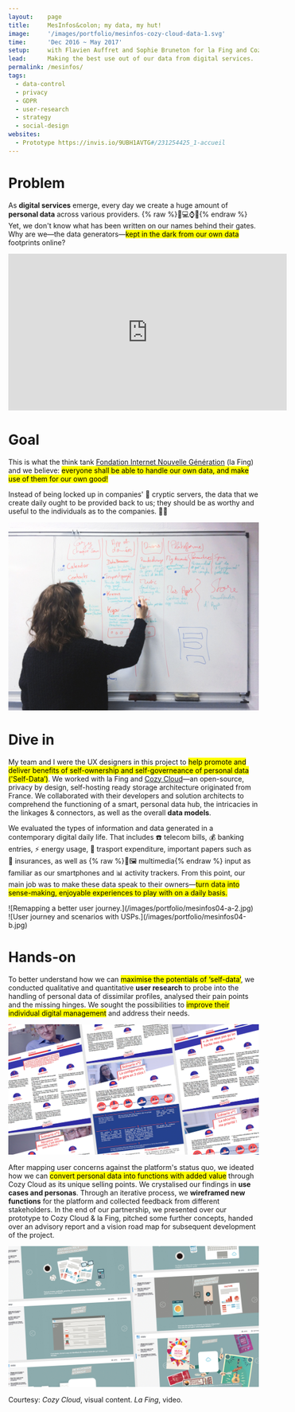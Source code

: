```yaml
---
layout:    page
title:     MesInfos&colon; my data, my hut!
image:     '/images/portfolio/mesinfos-cozy-cloud-data-1.svg'
time:      'Dec 2016 ~ May 2017'
setup:     with Flavien Auffret and Sophie Bruneton for la Fing and Cozy Cloud.
lead:      Making the best use out of our data from digital services.
permalink: /mesinfos/
tags:
  - data-control
  - privacy
  - GDPR
  - user-research
  - strategy
  - social-design
websites:
  - Prototype https://invis.io/9UBH1AVTG#/231254425_1-accueil
---
```


# Problem
As **digital services** emerge, every day we create a huge amount of **personal data** across various providers. {% raw %}<span style="display: inline-block">📱💻⌚️📡</span>{% endraw %} Yet, we don't know what has been written on our names behind their gates. Why are we—the data generators—<mark>kept in the dark from our own data</mark> footprints online?

<div class="e-iframe" markdown="1">
<iframe width="560" height="315" src="https://www.youtube-nocookie.com/embed/6Wh8HMRKP4U?cc_load_policy=1&cc_lang_pref=en&rel=0" frameborder="0" allow="accelerometer; autoplay; encrypted-media; gyroscope; picture-in-picture" allowfullscreen></iframe>
</div>

# Goal
This is what the think tank [Fondation Internet Nouvelle Génération](https://fing.org/) (la Fing) and we believe: <mark>everyone shall be able to handle our own data, and make use of them for our own good!</mark>

Instead of being locked up in companies' 🔐 cryptic servers, the data that we create daily ought to be provided back to us; they should be as worthy and useful to the individuals as to the companies. 💪🏼

![Visualising Cozy Cloud's architecture.](/images/portfolio/mesinfos03-2.jpg)

# Dive in
My team and I were the UX designers in this project to <mark>help promote and deliver benefits of self-ownership and self-governeance of personal data ('Self-Data’)</mark>. We worked with la Fing and [Cozy Cloud](https://cozy.io/)—an open-source, privacy by design, self-hosting ready storage architecture originated from France. We collaborated with their developers and solution architects to comprehend the functioning of a smart, personal data hub, the intricacies in the linkages & connectors, as well as the overall **data models**.

We evaluated the types of information and data generated in a contemporary digital daily life. That includes ☎️ telecom bills, 💰 banking entries, ⚡️ energy usage, 🚋 trasport expenditure, important papers such as 📜 insurances, as well as {% raw %}<span style="display: inline-block">📸🖼 multimedia</span>{% endraw %} input as familiar as our smartphones and 📊 activity trackers. From this point, our main job was to make these data speak to their owners—<mark>turn data into sense-making, enjoyable experiences to play with on a daily basis.</mark>

<div class="o-grid" markdown="1">
<div class="o-grid__col o-grid__col--2-4-m multi-pic" markdown="1">
![Remapping a better user journey.](/images/portfolio/mesinfos04-a-2.jpg)
</div>
<div class="o-grid__col o-grid__col--2-4-m multi-pic" markdown="1">
![User journey and scenarios with USPs.](/images/portfolio/mesinfos04-b.jpg)
</div>
</div>

# Hands-on
To better understand how we can <mark>maximise the potentials of ‘self-data’</mark>, we conducted qualitative and quantitative **user research** to probe into the handling of personal data of dissimilar profiles, analysed their pain points and the missing hinges. We sought the possibilities to <mark>improve their individual digital management</mark> and address their needs.

![Personas and use case scenarios](/images/portfolio/mesinfos-personas-scenarios.jpg)

After mapping user concerns against the platform's status quo, we ideated how we can <mark>convert personal data into functions with added value</mark> through Cozy Cloud as its unique selling points. We crystalised our findings in **use cases and personas**. Through an iterative process, we **wireframed new functions** for the platform and collected feedback from different stakeholders. In the end of our partnership, we presented over our prototype to Cozy Cloud & la Fing, pitched some further concepts, handed over an advisory report and a vision road map for subsequent development of the project.

![What makes Cozy Cloud unique? We stressed on what added value each function can bring to the users.](/images/portfolio/mesinfos-USP.jpg)

<div class="extras" markdown="1">
Courtesy: <i>Cozy Cloud</i>, visual content. <i>La Fing</i>, video.
</div>